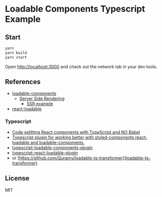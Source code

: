 # Loadable Components Typescript Example

## Start

```bash
yarn
yarn build
yarn start
```

Open <http://localhost:3000> and check out the network tab in your dev tools.

## References

- [loadable-components](https://github.com/gregberge/loadable-components)
  - [Server Side Rendering](https://loadable-components.com/docs/server-side-rendering/)
    - [SSR example](https://github.com/gregberge/loadable-components/blob/8d29fef8f02e5b0cdd4a1add3399e48089a7b97a/examples/server-side-rendering)
- [react-loadable](https://github.com/jamiebuilds/react-loadable)

### Typescript

- [Code splitting React components with TypeScript and NO Babel](https://blog.logrocket.com/code-splitting-react-components-with-typescript-and-no-babel/)
- [Typescript plugin for working better with styled-components react-loadable and loadable-components.](https://medium.com/@joking.young/three-typescript-plugins-for-working-better-with-styled-components-react-loadable-9ae00fba5656)
- [typescript-loadable-components-plugin](https://github.com/acrazing/typescript-loadable-components-plugin)
- [typescript-react-loadable-plugin](https://github.com/acrazing/typescript-react-loadable-plugin)
- or
  [https://github.com/Quramy/loadable-ts-transformer](loadable-ts-transformer)

## License

MIT
